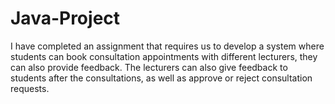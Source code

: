 # Java-Project
I have completed an assignment that requires us to develop a system where students can book consultation appointments with different lecturers, they can also provide feedback. The lecturers can also give feedback to students after the consultations, as well as approve or reject consultation requests.
